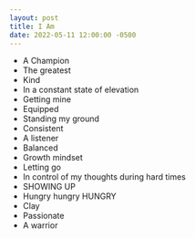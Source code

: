 ```yaml
---
layout: post
title: I Am
date: 2022-05-11 12:00:00 -0500
---
```


- A Champion
- The greatest
- Kind
- In a constant state of elevation
- Getting mine
- Equipped
- Standing my ground 
- Consistent 
- A listener 
- Balanced 
- Growth mindset 
- Letting go
- In control of my thoughts during hard times
- SHOWING UP
- Hungry hungry HUNGRY
- Clay
- Passionate 
- A warrior
